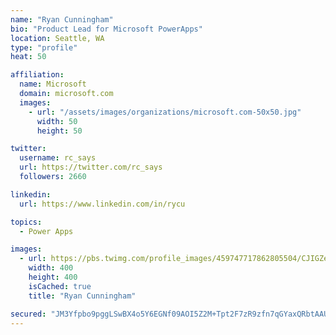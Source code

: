 ```yaml
---
name: "Ryan Cunningham"
bio: "Product Lead for Microsoft PowerApps"
location: Seattle, WA
type: "profile"
heat: 50

affiliation:
  name: Microsoft
  domain: microsoft.com
  images:
    - url: "/assets/images/organizations/microsoft.com-50x50.jpg"
      width: 50
      height: 50

twitter:
  username: rc_says
  url: https://twitter.com/rc_says
  followers: 2660

linkedin:
  url: https://www.linkedin.com/in/rycu

topics:
  - Power Apps

images:
  - url: https://pbs.twimg.com/profile_images/459747717862805504/CJIGZejd_400x400.png
    width: 400
    height: 400
    isCached: true
    title: "Ryan Cunningham"

secured: "JM3Yfpbo9pggLSwBX4o5Y6EGNf09AOI5Z2M+Tpt2F7zR9zfn7qGYaxQRbtAAUG6aoL4bwo5NNMZGkbBwE3njDCWcTl26Po5dmejErbZzKlXbwOS0TpQ9l2JJ3BL/nFIaFk+iFn+d4L2b0etaZRetFm+UkZviB3STn2fpbwqAVks/NqW+4Euw+ZEidDlD3dSngx1jMKkrfgv/Agb56gEcgA+qDOFqXf8g3gvTzXoQbMLuBwvRjxbLqIgeT4gUrFD9qzb0iqzuTtKsMTp9atqiyeJzdFs4Bw2pSIIA7+IpWr5/V6WqslAFGq2l7g4iwfkfaS7IbEOiSJPm4Oe2+JsDWwt2Km18iEG/72DuKjesHZBXCNZqh/UinXr/LeqdzQlj3I3+ueO7saKE3JPy+pjy85HoStNZvEy/ew2FPbJwsoQ=;Oo1qx8TAtmWDTFd8SGDStA=="
---
```


